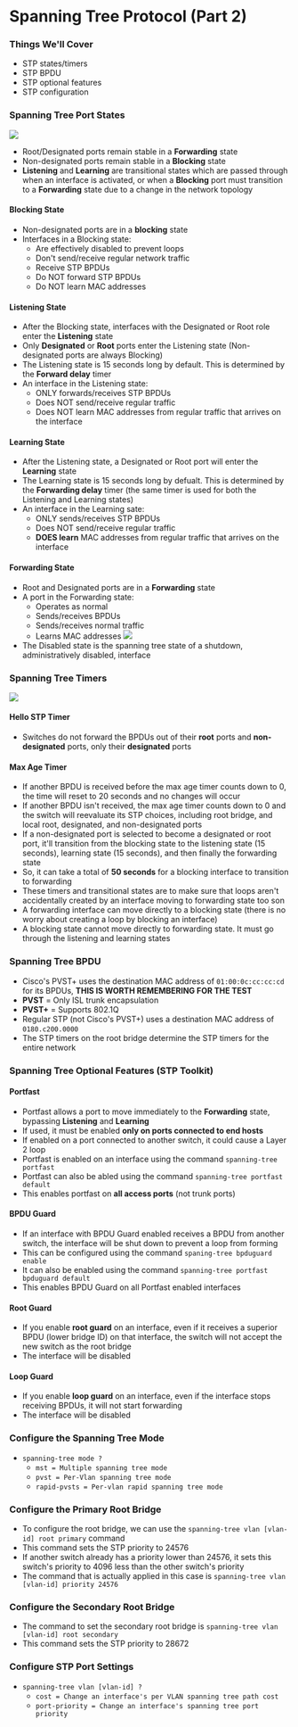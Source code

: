 # Spanning Tree Protocol (Part 2)
### Things We'll Cover
- STP states/timers
- STP BPDU
- STP optional features
- STP configuration
### Spanning Tree Port States
![](attachments/Pasted%20image%2020250122112759.png)
- Root/Designated ports remain stable in a **Forwarding** state
- Non-designated ports remain stable in a **Blocking** state
- **Listening** and **Learning** are transitional states which are passed through when an interface is activated, or when a **Blocking** port must transition to a **Forwarding** state due to a change in the network topology
#### Blocking State
- Non-designated ports are in a **blocking** state
- Interfaces in a Blocking state: 
	- Are effectively disabled to prevent loops
	- Don't send/receive regular network traffic
	- Receive STP BPDUs
	- Do NOT forward STP BPDUs
	- Do NOT learn MAC addresses
#### Listening State
- After the Blocking state, interfaces with the Designated or Root role enter the **Listening** state
- Only **Designated** or **Root** ports enter the Listening state (Non-designated ports are always Blocking)
- The Listening state is 15 seconds long by default. This is determined by the **Forward delay** timer
- An interface in the Listening state:
	- ONLY forwards/receives STP BPDUs
	- Does NOT send/receive regular traffic
	- Does NOT learn MAC addresses from regular traffic that arrives on the interface
#### Learning State
- After the Listening state, a Designated or Root port will enter the **Learning** state
- The Learning state is 15 seconds long by defualt. This is determined by the **Forwarding delay** timer (the same timer is used for both the Listening and Learning states)
- An interface in the Learning sate:
	- ONLY sends/receives STP BPDUs
	- Does NOT send/receive regular traffic
	- **DOES learn** MAC addresses from regular traffic that arrives on the interface
#### Forwarding State
- Root and Designated ports are in a **Forwarding** state
- A port in the Forwarding state:
	- Operates as normal
	- Sends/receives BPDUs
	- Sends/receives normal traffic
	- Learns MAC addresses
![](attachments/Pasted%20image%2020250122121216.png)
- The Disabled state is the spanning tree state of a shutdown, administratively disabled, interface
### Spanning Tree Timers
![](attachments/Pasted%20image%2020250122164636.png)
#### Hello STP Timer
- Switches do not forward the BPDUs out of their **root** ports and **non-designated** ports, only their **designated** ports
#### Max Age Timer
- If another BPDU is received before the max age timer counts down to 0, the time will reset to 20 seconds and no changes will occur
- If another BPDU isn't received, the max age timer counts down to 0 and the switch will reevaluate its STP choices, including root bridge, and local root, designated, and non-designated ports
- If a non-designated port is selected to become a designated or root port, it'll transition from the blocking state to the listening state (15 seconds), learning state (15 seconds), and then finally the forwarding state
- So, it can take a total of **50 seconds** for a blocking interface to transition to forwarding
- These timers and transitional states are to make sure that loops aren't accidentally created by an interface moving to forwarding state too son
- A forwarding interface can move directly to a blocking state (there is no worry about creating a loop by blocking an interface)
- A blocking state cannot move directly to forwarding state. It must go through the listening and learning states
### Spanning Tree BPDU
- Cisco's PVST+ uses the destination MAC address of `01:00:0c:cc:cc:cd` for its BPDUs, **THIS IS WORTH REMEMBERING FOR THE TEST**
- **PVST** = Only ISL trunk encapsulation
- **PVST+** = Supports 802.1Q
- Regular STP (not Cisco's PVST+) uses a destination MAC address of `0180.c200.0000`
- The STP timers on the root bridge determine the STP timers for the entire network
### Spanning Tree Optional Features (STP Toolkit)
#### Portfast
- Portfast allows a port to move immediately to the **Forwarding** state, bypassing **Listening** and **Learning**
- If used, it must be enabled **only on ports connected to end hosts**
- If enabled on a port connected to another switch, it could cause a Layer 2 loop
- Portfast is enabled on an interface using the command `spanning-tree portfast`
- Portfast can also be abled using the command `spanning-tree portfast default`
- This enables portfast on **all access ports** (not trunk ports)
#### BPDU Guard
- If an interface with BPDU Guard enabled receives a BPDU from another switch, the interface will be shut down to prevent a loop from forming
- This can be configured using the command `spaning-tree bpduguard enable`
- It can also be enabled using the command `spanning-tree portfast bpduguard default`
- This enables BPDU Guard on all Portfast enabled interfaces
#### Root Guard
- If you enable **root guard** on an interface, even if it receives a superior BPDU (lower bridge ID) on that interface, the switch will not accept the new switch as the root bridge
- The interface will be disabled
#### Loop Guard
- If you enable **loop guard** on an interface, even if the interface stops receiving BPDUs, it will not start forwarding
- The interface will be disabled
### Configure the Spanning Tree Mode
- `spanning-tree mode ?`
	- `mst = Multiple spanning tree mode`
	- `pvst = Per-Vlan spanning tree mode`
	- `rapid-pvsts = Per-vlan rapid spanning tree mode`
### Configure the Primary Root Bridge
- To configure the root bridge, we can use the `spanning-tree vlan [vlan-id] root primary` command
- This command sets the STP priority to 24576
- If another switch already has a priority lower than 24576, it sets this switch's priority to 4096 less than the other switch's priority
- The command that is actually applied in this case is `spanning-tree vlan [vlan-id] priority 24576`
### Configure the Secondary Root Bridge
- The command to set the secondary root bridge is `spanning-tree vlan [vlan-id] root secondary`
- This command sets the STP priority to 28672
### Configure STP Port Settings
- `spanning-tree vlan [vlan-id] ?`
	- `cost = Change an interface's per VLAN spanning tree path cost`
	- `port-priority = Change an interface's spanning tree port priority`